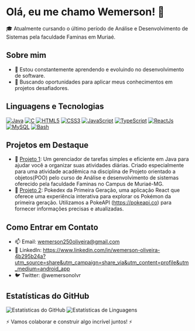 # Olá, eu me chamo Wemerson! 👋

🎓 Atualmente cursando o último período de Análise e Desenvolvimento de Sistemas pela faculdade Faminas em Muriaé.

## Sobre mim

- 🌱 Estou constantemente aprendendo e evoluindo no desenvolvimento de software.
- 🚀 Buscando oportunidades para aplicar meus conhecimentos em projetos desafiadores.

## Linguagens e Tecnologias

[![Java](https://img.shields.io/badge/-java-white?logo=java)](https://img.shields.io/badge/-java-white?logo=java)
[![C](https://img.shields.io/badge/-C-black?logo=C)](https://img.shields.io/badge/-C-blue?logo=C)
[![HTML5](https://img.shields.io/badge/-HTML5-black?logo=HTML5)](https://img.shields.io/badge/-HTML5-black?logo=HTML5)
[![CSS3](https://img.shields.io/badge/-CSS3-black?logo=CSS3)](https://img.shields.io/badge/-CSS3-#27a7e2?logo=CSS3)
[![JavaScript](https://img.shields.io/badge/-javascript-black?logo=javascript)](https://img.shields.io/badge/-javascript-black?logo=javascript)
[![TypeScript](https://img.shields.io/badge/-typescript-black?logo=typescript)](https://img.shields.io/badge/-typescript-black?logo=typescript)
[![ReactJs](https://img.shields.io/badge/-ReactJs-61DAFB?logo=react&logoColor=white&style=flat)](https://img.shields.io/badge/-ReactJs-61DAFB?logo=react&logoColor=white&style=flat)
[![MySQL](https://img.shields.io/badge/-mysql-white?logo=mysql)](https://img.shields.io/badge/-mysql-white?logo=mysql)
[![Bash](https://img.shields.io/badge/-bash-white?logo=bash)](https://img.shields.io/badge/-bash-white?logo=bash)


## Projetos em Destaque

- 🔗 [Projeto 1](https://github.com/wemersonolvr/GerenciadorDeTarefas):  Um gerenciador de tarefas simples e eficiente em Java para ajudar você a organizar suas atividades diárias. Criado especialmente para uma atividade acadêmica na disciplina de Projeto orientado a objetos(POO) pelo curso de Análise e desenvolvimento de sistemas oferecido pela faculdade Faminas no Campus de Muriaé-MG.
- 🔗 [Projeto 2](https://github.com/wemersonolvr/Pokedex-em-react): Pokedex da Primeira Geração, uma aplicação React que oferece uma experiência interativa para explorar os Pokémon da primeira geração. Utilizamos a PokeAPI (https://pokeapi.co) para fornecer informações precisas e atualizadas.

## Como Entrar em Contato

- 📫 Email: wemerson250oliveira@gmail.com
- 🔗 LinkedIn: https://www.linkedin.com/in/wemerson-oliveira-4b295b24a?utm_source=share&utm_campaign=share_via&utm_content=profile&utm_medium=android_app
- 🐦 Twitter: @wemersonolvr

## Estatísticas do GitHub

![Estatísticas do GitHub](https://github-readme-stats.vercel.app/api?username=wemersonolvr&show_icons=true&theme=dark)  ![Estatísticas de Linguagens](https://github-readme-stats.vercel.app/api/top-langs/?username=wemersonolvr&layout=compact&theme=dark)



⚡️ Vamos colaborar e construir algo incrível juntos! ⚡️
